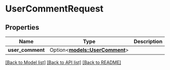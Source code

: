 # UserCommentRequest

## Properties

Name | Type | Description | Notes
------------ | ------------- | ------------- | -------------
**user_comment** | Option<[**models::UserComment**](UserComment.md)> |  | [optional]

[[Back to Model list]](../README.md#documentation-for-models) [[Back to API list]](../README.md#documentation-for-api-endpoints) [[Back to README]](../README.md)


